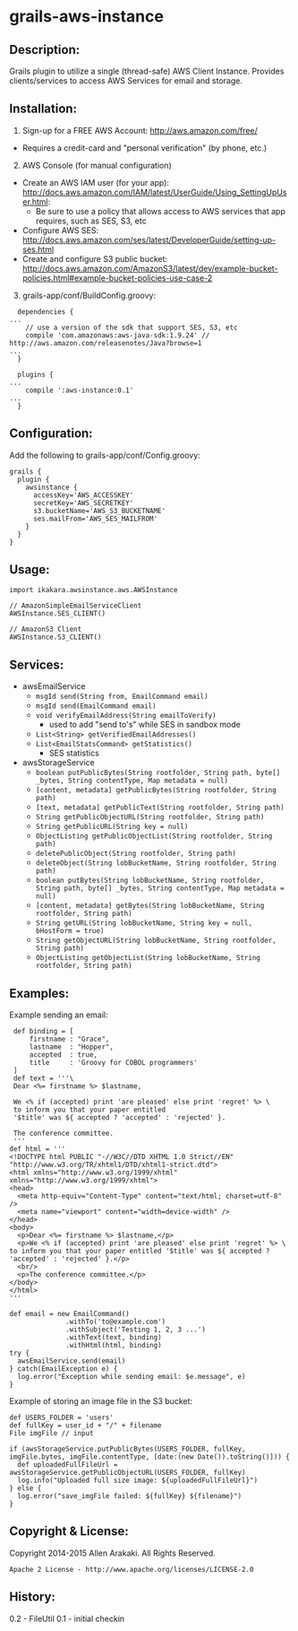 # grails-aws-instance

Description:
--------------
Grails plugin to utilize a single (thread-safe) AWS Client Instance.  Provides clients/services to access AWS Services for email and storage.

Installation:
--------------

1. Sign-up for a FREE AWS Account: http://aws.amazon.com/free/
  * Requires a credit-card and "personal verification" (by phone, etc.)
2. AWS Console (for manual configuration)
  * Create an AWS IAM user (for your app): http://docs.aws.amazon.com/IAM/latest/UserGuide/Using_SettingUpUser.html:
    * Be sure to use a policy that allows access to AWS services that app requires, such as SES, S3, etc
  * Configure AWS SES: http://docs.aws.amazon.com/ses/latest/DeveloperGuide/setting-up-ses.html
  * Create and configure S3 public bucket: http://docs.aws.amazon.com/AmazonS3/latest/dev/example-bucket-policies.html#example-bucket-policies-use-case-2
3. grails-app/conf/BuildConfig.groovy:
```
  dependencies {
...
    // use a version of the sdk that support SES, S3, etc
    compile 'com.amazonaws:aws-java-sdk:1.9.24' // http://aws.amazon.com/releasenotes/Java?browse=1
...
  }

  plugins {
...
    compile ':aws-instance:0.1'
...
  }
```

Configuration:
--------------

Add the following to grails-app/conf/Config.groovy:
```
grails {
  plugin {
    awsinstance {
      accessKey='AWS_ACCESSKEY'
      secretKey='AWS_SECRETKEY'
      s3.bucketName='AWS_S3_BUCKETNAME'
      ses.mailFrom='AWS_SES_MAILFROM'
    }
  }
}
```

Usage:
--------------
```
import ikakara.awsinstance.aws.AWSInstance

// AmazonSimpleEmailServiceClient
AWSInstance.SES_CLIENT()

// AmazonS3 Client
AWSInstance.S3_CLIENT()
```

Services:
--------------
* awsEmailService
  * ```msgId send(String from, EmailCommand email)```
  * ```msgId send(EmailCommand email)```
  * ```void verifyEmailAddress(String emailToVerify)```
    * used to add "send to's" while SES in sandbox mode
  * ```List<String> getVerifiedEmailAddresses()```
  * ```List<EmailStatsCommand> getStatistics()```
    * SES statistics
* awsStorageService
  * ```boolean putPublicBytes(String rootfolder, String path, byte[] _bytes, String contentType, Map metadata = null)```
  * ```[content, metadata] getPublicBytes(String rootfolder, String path)```
  * ```[text, metadata] getPublicText(String rootfolder, String path)```
  * ```String getPublicObjectURL(String rootfolder, String path)```
  * ```String getPublicURL(String key = null)```
  * ```ObjectListing getPublicObjectList(String rootfolder, String path)```
  * ```deletePublicObject(String rootfolder, String path)```
  * ```deleteObject(String lobBucketName, String rootfolder, String path)```
  * ```boolean putBytes(String lobBucketName, String rootfolder, String path, byte[] _bytes, String contentType, Map metadata = null)```
  * ```[content, metadata] getBytes(String lobBucketName, String rootfolder, String path)```
  * ```String getURL(String lobBucketName, String key = null, bHostForm = true)```
  * ```String getObjectURL(String lobBucketName, String rootfolder, String path)```
  * ```ObjectListing getObjectList(String lobBucketName, String rootfolder, String path)```

Examples:
--------------
Example sending an email:
```
 def binding = [
     firstname : "Grace",
     lastname  : "Hopper",
     accepted  : true,
     title     : 'Groovy for COBOL programmers'
 ]
 def text = '''\
 Dear <%= firstname %> $lastname,

 We <% if (accepted) print 'are pleased' else print 'regret' %> \
 to inform you that your paper entitled
 '$title' was ${ accepted ? 'accepted' : 'rejected' }.

 The conference committee.
 '''
def html = '''
<!DOCTYPE html PUBLIC "-//W3C//DTD XHTML 1.0 Strict//EN" "http://www.w3.org/TR/xhtml1/DTD/xhtml1-strict.dtd">
<html xmlns="http://www.w3.org/1999/xhtml" xmlns="http://www.w3.org/1999/xhtml">
<head>
  <meta http-equiv="Content-Type" content="text/html; charset=utf-8" />
  <meta name="viewport" content="width=device-width" />
</head>
<body>
  <p>Dear <%= firstname %> $lastname,</p>
  <p>We <% if (accepted) print 'are pleased' else print 'regret' %> \
to inform you that your paper entitled '$title' was ${ accepted ? 'accepted' : 'rejected' }.</p>
  <br/>
  <p>The conference committee.</p>
</body>
</html>
'''

def email = new EmailCommand()
              .withTo('to@example.com')
              .withSubject('Testing 1, 2, 3 ...')
              .withText(text, binding)
              .withHtml(html, binding)
try {
  awsEmailService.send(email)
} catch(EmailException e) {
  log.error("Exception while sending email: $e.message", e)
}
```

Example of storing an image file in the S3 bucket:
```
def USERS_FOLDER = 'users'
def fullKey = user_id + "/" + filename
File imgFile // input

if (awsStorageService.putPublicBytes(USERS_FOLDER, fullKey, imgFile.bytes, imgFile.contentType, [date:(new Date()).toString()])) {
  def uploadedFullFileUrl = awsStorageService.getPublicObjectURL(USERS_FOLDER, fullKey)
  log.info("Uploaded full size image: ${uploadedFullFileUrl}")
} else {
  log.error("save_imgFile failed: ${fullKey} ${filename}")
}
```

Copyright & License:
--------------
Copyright 2014-2015 Allen Arakaki.  All Rights Reserved.

```
Apache 2 License - http://www.apache.org/licenses/LICENSE-2.0
```

History:
--------------
0.2 - FileUtil
0.1 - initial checkin